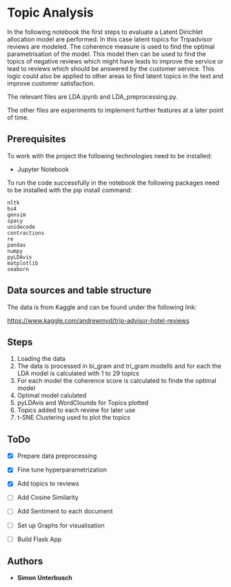 # Topic Analysis

In the following notebook the first steps to evaluate a Latent Dirichlet allocation model are performed.
In this case latent topics for Tripadvisor reviews are modeled. The coherence measure is used to find the optimal parametrisation of the model.
This model then can be used to find the topics of negative reviews which might have leads to improve the service or lead to reviews
which should be answered by the customer service.
This logic could also be applied to other areas to find latent topics in the text and improve customer satisfaction.

The relevant files are LDA.ipynb and LDA_preprocessing.py. 

The other files are experiments to implement further features at a later point of time.


## Prerequisites

To work with the project the following technologies need to be installed:

- Jupyter Notebook

To run the code successfully in the notebook the following packages need to be installed with the pip install command:

```
nltk
bs4
gensim
spacy
unidecode
contractions
re
pandas
numpy
pyLDAvis
matplotlib
seaborn
```


## Data sources and table structure

The data is from Kaggle and can be found under the following link:

https://www.kaggle.com/andrewmvd/trip-advisor-hotel-reviews

## Steps

1. Loading the data
2. The data is processed in bi_gram and tri_gram modells and for each the LDA model is calculated with 1 to 29 topics
3. For each model the coherence score is calculated to finde the optimal model
4. Optimal model calulated
5. pyLDAvis and WordClounds for Topics plotted
6. Topics added to each review for later use
7. t-SNE Clustering used to plot the topics


## ToDo

- [x] Prepare data preprocessing
- [x] Fine tune hyperparametrization
- [x] Add topics to reviews
- [ ] Add Cosine Similarity
- [ ] Add Sentiment to each document
- [ ] Set up Graphs for visualisation 
- [ ] Build Flask App



## Authors

* **Simon Unterbusch**